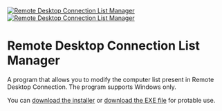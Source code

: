 [![Remote Desktop Connection List Manager](https://img.shields.io/badge/-Download%20Installer-green)](https://github.com/BrandonXLF/remote-desktop-connection-list-manager/raw/master/RDCLM%20Installer.exe) [![Remote Desktop Connection List Manager](https://img.shields.io/badge/-Download%20EXE%20(Portable)-grey)](https://github.com/BrandonXLF/remote-desktop-connection-list-manager/raw/master/Remote%20Desktop%20Connection%20List%20Manager.exe)
# Remote Desktop Connection List Manager
A program that allows you to modify the computer list present in Remote Desktop Connection. The program supports Windows only.

You can [download the installer](https://github.com/BrandonXLF/remote-desktop-connection-list-manager/raw/master/RDCLM%20Installer.exe) or [download the EXE file](https://github.com/BrandonXLF/remote-desktop-connection-list-manager/raw/master/Remote%20Desktop%20Connection%20List%20Manager.exe) for protable use.
